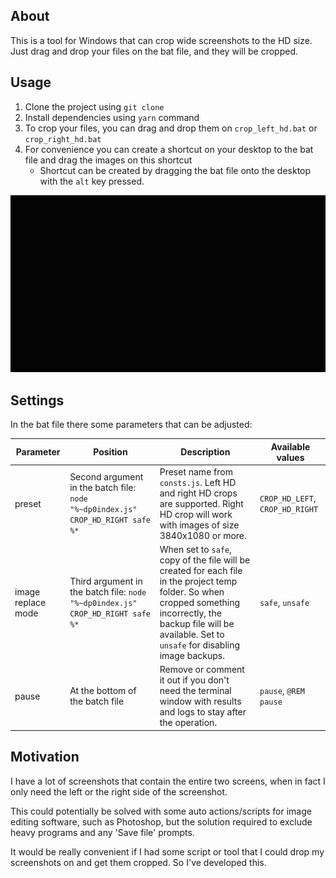 ## About

This is a tool for Windows that can crop wide screenshots to the HD size. Just drag and drop your files on the bat file, and they will be cropped.

## Usage

1. Clone the project using `git clone`
2. Install dependencies using `yarn` command
3. To crop your files, you can drag and drop them on `crop_left_hd.bat` or `crop_right_hd.bat`
4. For convenience you can create a shortcut on your desktop to the bat file and drag the images on this shortcut
    - Shortcut can be created by dragging the bat file onto the desktop with the `alt` key pressed.

![](cropping.gif)

## Settings

In the bat file there some parameters that can be adjusted:

| Parameter          | Position                                                                        | Description                                                                                                                                                                                                           | Available values                |
| ------------------ | ------------------------------------------------------------------------------- | --------------------------------------------------------------------------------------------------------------------------------------------------------------------------------------------------------------------- | ------------------------------- |
| preset             | Second argument in the batch file: `node "%~dp0index.js" CROP_HD_RIGHT safe %*` | Preset name from `consts.js`. Left HD and right HD crops are supported. Right HD crop will work with images of size 3840x1080 or more.                                                                                | `CROP_HD_LEFT`, `CROP_HD_RIGHT` |
| image replace mode | Third argument in the batch file: `node "%~dp0index.js" CROP_HD_RIGHT safe %*`  | When set to `safe`, copy of the file will be created for each file in the project temp folder. So when cropped something incorrectly, the backup file will be available. Set to `unsafe` for disabling image backups. | `safe`, `unsafe`                |
| pause              | At the bottom of the batch file                                                 | Remove or comment it out if you don't need the terminal window with results and logs to stay after the operation.                                                                                                     | `pause`, `@REM pause`           |

## Motivation

I have a lot of screenshots that contain the entire two screens, when in fact I only need the left or the right side of the screenshot.

This could potentially be solved with some auto actions/scripts for image editing software, such as Photoshop, but the solution required to exclude heavy programs and any 'Save file' prompts.

It would be really convenient if I had some script or tool that I could drop my screenshots on and get them cropped. So I've developed this.
